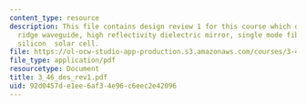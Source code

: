 ```yaml
---
content_type: resource
description: This file contains design review 1 for this course which discusses about
  ridge waveguide, high reflectivity dielectric mirror, single mode fiber and efficient
  silicon  solar cell.
file: https://ol-ocw-studio-app-production.s3.amazonaws.com/courses/3-46-photonic-materials-and-devices-spring-2006/92d0457de1ee6af34e96c6eec2e42096_3_46_des_rev1.pdf
file_type: application/pdf
resourcetype: Document
title: 3_46_des_rev1.pdf
uid: 92d0457d-e1ee-6af3-4e96-c6eec2e42096
---
```

